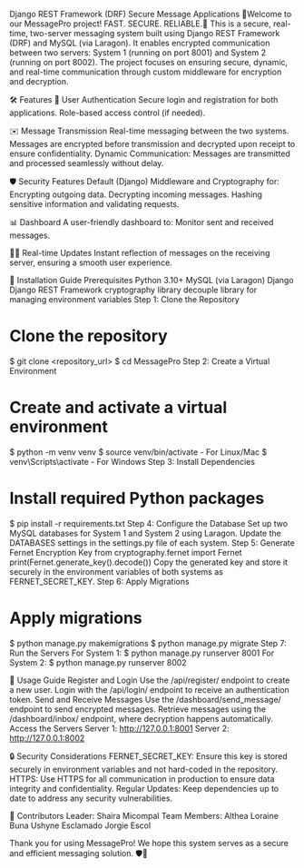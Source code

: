 Django REST Framework (DRF) Secure Message Applications
🌟Welcome to our MessagePro project! FAST. SECURE. RELIABLE.🚀 This is a secure, real-time, two-server messaging system built using Django REST Framework (DRF) and MySQL (via Laragon). It enables encrypted communication between two servers: System 1 (running on port 8001) and System 2 (running on port 8002). The project focuses on ensuring secure, dynamic, and real-time communication through custom middleware for encryption and decryption.

🛠️ Features
🔐 User Authentication
Secure login and registration for both applications.
Role-based access control (if needed).

✉️ Message Transmission
Real-time messaging between the two systems.
Messages are encrypted before transmission and decrypted upon receipt to ensure confidentiality.
Dynamic Communication: Messages are transmitted and processed seamlessly without delay.

🛡️ Security Features
Default (Django) Middleware and Cryptography for:
Encrypting outgoing data.
Decrypting incoming messages.
Hashing sensitive information and validating requests.

📊 Dashboard
A user-friendly dashboard to:
Monitor sent and received messages.

🧑‍💻 Real-time Updates
Instant reflection of messages on the receiving server, ensuring a smooth user experience.

🚀 Installation Guide
Prerequisites
Python 3.10+
MySQL (via Laragon)
Django
Django REST Framework
cryptography library
decouple library for managing environment variables
Step 1: Clone the Repository
# Clone the repository
$ git clone <repository_url>
$ cd MessagePro
Step 2: Create a Virtual Environment
# Create and activate a virtual environment
$ python -m venv venv
$ source venv/bin/activate  - For Linux/Mac
$ venv\Scripts\activate  - For Windows
Step 3: Install Dependencies
# Install required Python packages
$ pip install -r requirements.txt
Step 4: Configure the Database
Set up two MySQL databases for System 1 and System 2 using Laragon.
Update the DATABASES settings in the settings.py file of each system.
Step 5: Generate Fernet Encryption Key
from cryptography.fernet import Fernet
print(Fernet.generate_key().decode())
Copy the generated key and store it securely in the environment variables of both systems as FERNET_SECRET_KEY.
Step 6: Apply Migrations
# Apply migrations
$ python manage.py makemigrations
$ python manage.py migrate
Step 7: Run the Servers
For System 1:
$ python manage.py runserver 8001
For System 2:
$ python manage.py runserver 8002

🌟 Usage Guide
Register and Login
Use the /api/register/ endpoint to create a new user.
Login with the /api/login/ endpoint to receive an authentication token.
Send and Receive Messages
Use the /dashboard/send_message/ endpoint to send encrypted messages.
Retrieve messages using the /dashboard/inbox/ endpoint, where decryption happens automatically.
Access the Servers
Server 1: http://127.0.0.1:8001
Server 2: http://127.0.0.1:8002

🔒 Security Considerations
FERNET_SECRET_KEY: Ensure this key is stored securely in environment variables and not hard-coded in the repository.
HTTPS: Use HTTPS for all communication in production to ensure data integrity and confidentiality.
Regular Updates: Keep dependencies up to date to address any security vulnerabilities.

👥 Contributors
Leader: Shaira Micompal
Team Members: Althea Loraine Buna
              Ushyne Esclamado
              Jorgie Escol

Thank you for using MessagePro! We hope this system serves as a secure and efficient messaging solution. 🛡️📨

